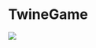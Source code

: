 # TwineGame

<img src = "https://images04.military.com/sites/default/files/styles/full/public/media/money/homes/2012/10/burglar.jpg?itok=1OpE77YL">
